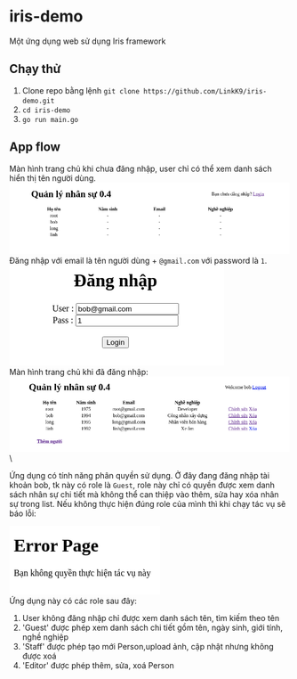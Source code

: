 # iris-demo
Một ứng dụng web sử dụng Iris framework

## Chạy thử
1. Clone repo bằng lệnh `git clone https://github.com/LinkK9/iris-demo.git`
2. `cd iris-demo`
3. `go run main.go`

## App flow
Màn hình trang chủ khi chưa đăng nhập, user chỉ có thể xem danh sách hiển thị tên người dùng.\
![Screenshot](./images/homeUnlog.png) \
Đăng nhập với email là tên người dùng + `@gmail.com` với password là `1`.\
![Screenshot](./images/login.png) \
Màn hình trang chủ khi đã đăng nhập: \
![Screenshot](./images/homeloged.png) \

Ứng dụng có tính năng phân quyền sử  dụng. Ở đây đang đăng nhập tài khoản bob, tk này có role là `Guest`, role này chỉ có quyền được xem danh sách nhân sự chi tiết mà không thể can thiệp vào thêm, sửa hay xóa nhân sự trong list. Nếu không thực hiện đúng role của mình thì khi chạy tác vụ sẽ báo lỗi:

![Screenshot](./images/error.png) \
Ứng dụng này có các role sau đây:

1. User không đăng nhập chỉ được xem danh sách tên, tìm kiếm theo tên
2. 'Guest' được phép xem danh sách chi tiết gồm tên, ngày sinh, giới tính, nghề nghiệp
3. 'Staff' được phép tạo mới Person,upload ảnh, cập nhật nhưng không được xoá
4. 'Editor' được phép thêm, sửa, xoá Person